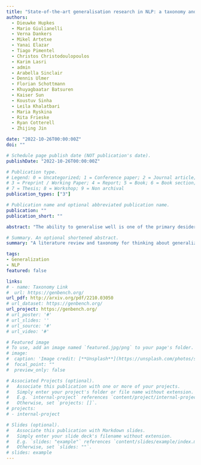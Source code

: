 ```yaml
---
title: "State-of-the-art generalisation research in NLP: a taxonomy and review"
authors:
  - Dieuwke Hupkes
  - Mario Giulianelli
  - Verna Dankers
  - Mikel Artetxe
  - Yanai Elazar
  - Tiago Pimentel
  - Christos Christodoulopoulos
  - Karim Lasri
  - admin
  - Arabella Sinclair
  - Dennis Ulmer
  - Florian Schottmann
  - Khuyagbaatar Batsuren
  - Kaiser Sun
  - Koustuv Sinha
  - Leila Khalatbari
  - Maria Ryskina
  - Rita Frieske
  - Ryan Cotterell
  - Zhijing Jin

date: "2022-10-26T00:00:00Z"
doi: ""

# Schedule page publish date (NOT publication's date).
publishDate: "2022-10-26T00:00:00Z"

# Publication type.
# Legend: 0 = Uncategorized; 1 = Conference paper; 2 = Journal article;
# 3 = Preprint / Working Paper; 4 = Report; 5 = Book; 6 = Book section;
# 7 = Thesis; 8 = Workshop; 9 = Non archival
publication_types: ["3"]

# Publication name and optional abbreviated publication name.
publication: ""
publication_short: ""

abstract: "The ability to generalise well is one of the primary desiderata of natural language processing (NLP). Yet, what good generalisation entails and how it should be evaluated is not well understood, nor are there any common standards to evaluate it. In this paper, we aim to lay the ground-work to improve both of these issues. We present a taxonomy for characterising and understanding generalisation research in NLP, we use that taxonomy to present a comprehensive map of published generalisation studies, and we make recommendations for which areas might deserve attention in the future. Our taxonomy is based on an extensive literature review of generalisation research, and contains five axes along which studies can differ: their main motivation, the type of generalisation they aim to solve, the type of data shift they consider, the source by which this data shift is obtained, and the locus of the shift within the modelling pipeline. We use our taxonomy to classify over 400 previous papers that test generalisation, for a total of more than 600 individual experiments. Considering the results of this review, we present an in-depth analysis of the current state of generalisation research in NLP, and make recommendations for the future. Along with this paper, we release a webpage where the results of our review can be dynamically explored, and which we intend to up-date as new NLP generalisation studies are published. With this work, we aim to make steps towards making state-of-the-art generalisation testing the new status quo in NLP."

# Summary. An optional shortened abstract.
summary: "A literature review and taxonomy for thinking about generalization in natural language processing research."

tags:
- Generalization
- NLP
featured: false

links:
# - name: Taxonomy Link
#  url: https://genbench.org/
url_pdf: http://arxiv.org/pdf/2210.03050
# url_dataset: https://genbench.org/
url_project: https://genbench.org/
# url_poster: '#'
# url_slides: ''
# url_source: '#'
# url_video: '#'

# Featured image
# To use, add an image named `featured.jpg/png` to your page's folder.
# image:
#  caption: 'Image credit: [**Unsplash**](https://unsplash.com/photos/s9CC2SKySJM)'
#  focal_point: ""
#  preview_only: false

# Associated Projects (optional).
#   Associate this publication with one or more of your projects.
#   Simply enter your project's folder or file name without extension.
#   E.g. `internal-project` references `content/project/internal-project/index.md`.
#   Otherwise, set `projects: []`.
# projects:
# - internal-project

# Slides (optional).
#   Associate this publication with Markdown slides.
#   Simply enter your slide deck's filename without extension.
#   E.g. `slides: "example"` references `content/slides/example/index.md`.
#   Otherwise, set `slides: ""`.
# slides: example
---
```

